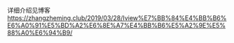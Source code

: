详细介绍见博客
https://zhangzheming.club/2019/03/28/Iview%E7%BB%84%E4%BB%B6%E6%A0%91%E5%BD%A2%E6%8E%A7%E4%BB%B6%E5%A2%9E%E5%88%A0%E6%94%B9/
